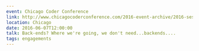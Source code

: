 ```yaml
---
event: Chicago Coder Conference
link: http://www.chicagocoderconference.com/2016-event-archive/2016-sessions/2016-sessions-track-7-ux-front-end-design/
location: Chicago
date: 2016-06-07T12:00:00
talk: Back-ends? Where we're going, we don't need...backends....
tags: engagements
---
```

